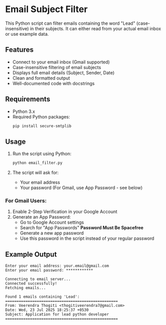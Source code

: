 # Email Subject Filter

This Python script can filter emails containing the word "Lead" (case-insensitive) in their subjects. It can either read from your actual email inbox or use example data.

## Features

- Connect to your email inbox (Gmail supported)
- Case-insensitive filtering of email subjects
- Displays full email details (Subject, Sender, Date)
- Clean and formatted output
- Well-documented code with docstrings

## Requirements

- Python 3.x
- Required Python packages:
  ```bash
  pip install secure-smtplib
  ```

## Usage

1. Run the script using Python:
   ```bash
   python email_filter.py
   ```

2. The script will ask for:
   - Your email address
   - Your password (For Gmail, use App Password - see below)

### For Gmail Users:
1. Enable 2-Step Verification in your Google Account
2. Generate an App Password:
   - Go to Google Account settings
   - Search for "App Passwords"  **Password Must Be Spacefree**
   - Generate a new app password
   - Use this password in the script instead of your regular password

## Example Output

```
Enter your email address: your.email@gmail.com
Enter your email password: ************

Connecting to email server...
Connected successfully!
Fetching emails...

Found 1 emails containing 'Lead':
==================================================
From: Veerendra Thogiti <thogitiveerendra7@gmail.com>
Date: Wed, 23 Jul 2025 18:25:37 +0530
Subject: Application for lead python developer
==================================================


```

